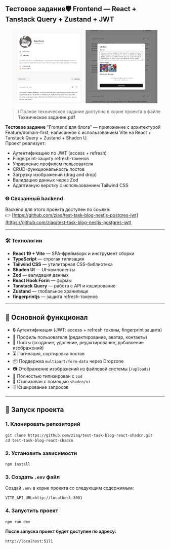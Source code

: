 ## Тестовое задание🛡️ Frontend — React + Tanstack Query + Zustand + JWT
<p align="center">
  <img src="./public/readme-pic-3.png" width="45%" />
  <img src="./public/readme-pic-2.png" width="45%" />
</p>

> ℹ️ Полное техническое задание доступно в корне проекта в файле  
> **Техническое задание.pdf**

**Тестовое задание** "Frontend для блога" — приложение с архитектурой Feature/domain-first, написанное с использованием Vite на  React + Tanstack Query + Zustand + Shadcn U.  
Проект реализует:

- Аутентификацию по JWT (access + refresh)
- Fingerprint-защиту refresh-токенов
- Управление профилем пользователя
- CRUD-функциональность постов
- Загрузку изображений (drag and drop)
- Валидацию данных через Zod
- Адаптивную верстку с использованием Tailwind CSS

### 🌐 Связанный backend
Backend для этого проекта доступен по ссылке:  
👉 [https://github.com/ziaq/test-task-blog-nestjs-postgres-jwt](https://github.com/ziaq/test-task-blog-nestjs-postgres-jwt)

---

### 🛠️ Технологии

- **React 19 + Vite** — SPA-фреймворк и инструмент сборки
- **TypeScript** — строгая типизация
- **Tailwind CSS** — утилитарная CSS-библиотека
- **Shadcn UI** — UI-компоненты
- **Zod** — валидация данных
- **React Hook Form** — формы
- **Tanstack Query** — работа с API и кэширование
- **Zustand** — глобальное хранилище
- **fingerprintjs** — защита refresh-токенов

---

## 🧠 Основной функционал

- 🔒 Аутентификация (JWT: access + refresh токены, fingerprint защита)
- 👤 Профиль пользователя (редактирование, аватар, контакты)
- 📝 Посты (создание, удаление, редактирование, добавление изображений)
- ⏳ Пагинация, сортировка постов
- 📦 Поддержка `multipart/form-data` через Dropzone
- 📷 Отображение изображений из файловой системы (`/uploads`)
- 💬 Полностью типизирован с `zod`
- 🌈 Стилизован с помощью `shadcn/ui`
-  🗄 Кэширование запросов
---

## 🚀 Запуск проекта

### 1. Клонировать репозиторий

```
git clone https://github.com/ziaq/test-task-blog-react-shadcn.git
cd test-task-blog-react-shadcn
```

### 2. Установить зависимости

```
npm install
```

### 3. Создать `.env` файл

Создай `.env` в корне проекта со следующим содержимым:

```
VITE_API_URL=http://localhost:3001
```

### 4. Запустить проект

```
npm run dev
```

**После запуска проект будет доступен по адресу:**

```
http://localhost:5171
```